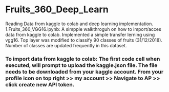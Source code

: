 # Fruits_360_Deep_Learn
Reading Data from kaggle to colab and deep learning implementation.
1.Fruits_360_VGG16.ipynb: A simpple walkthroguh on how to import/acces data from kaggle to colab. Implemented a simple transfer lerning using vgg16. Top layer was modified to classify 90 classes of fruits (31/12/2018). Number of classes are updated frequently in this dataset.
### To import data from kaggle to colab: The first code cell when executed, will prompt to upload the kaggle.json file. The file needs to be downloaded from your kaggle account. From your profile icon on top right >> my account >> Navigate to AP >> click create new API token.

